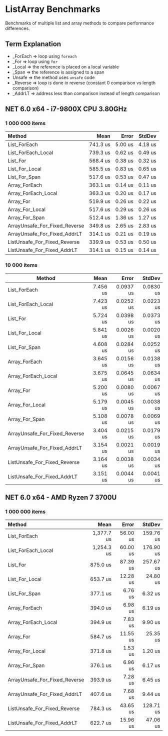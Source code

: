 # ListArray Benchmarks

Benchmarks of multiple list and array methods to compare performance differences.

## Term Explanation
* _ForEach  => loop using `foreach`
* _For      => loop using `for`
* _Local    => the reference is placed on a local variable
* _Span     => the reference is assigned to a span
* Unsafe    => the method uses `unsafe` code
* _Reverse  => loop is done in reverse (constant 0 comparison vs length comparison)
* _AddrLT   => address less than comparison instead of length comparison

## NET 6.0 x64 - i7-9800X CPU 3.80GHz

### 1 000 000 items
|                        Method |     Mean |   Error |  StdDev |
|:------------------------------|---------:|--------:|--------:|
|                  List_ForEach | 741.3 us | 5.00 us | 4.18 us |
|            List_ForEach_Local | 739.3 us | 0.62 us | 0.49 us |
|                      List_For | 568.4 us | 0.38 us | 0.32 us |
|                List_For_Local | 585.5 us | 0.83 us | 0.65 us |
|                 List_For_Span | 517.6 us | 0.53 us | 0.47 us |
|                 Array_ForEach | 363.1 us | 0.14 us | 0.11 us |
|           Array_ForEach_Local | 363.3 us | 0.20 us | 0.17 us |
|                     Array_For | 519.9 us | 0.26 us | 0.22 us |
|               Array_For_Local | 517.6 us | 0.29 us | 0.26 us |
|                Array_For_Span | 512.4 us | 1.36 us | 1.27 us |
| ArrayUnsafe_For_Fixed_Reverse | 349.8 us | 2.65 us | 2.83 us |
|  ArrayUnsafe_For_Fixed_AddrLT | 314.1 us | 0.21 us | 0.19 us |
|  ListUnsafe_For_Fixed_Reverse | 339.9 us | 0.53 us | 0.50 us |
|   ListUnsafe_For_Fixed_AddrLT | 314.1 us | 0.15 us | 0.14 us |

### 10 000 items
|                        Method |     Mean |     Error |    StdDev |
|------------------------------ |---------:|----------:|----------:|
|                  List_ForEach | 7.456 us | 0.0937 us | 0.0830 us |
|            List_ForEach_Local | 7.423 us | 0.0252 us | 0.0223 us |
|                      List_For | 5.724 us | 0.0398 us | 0.0373 us |
|                List_For_Local | 5.841 us | 0.0026 us | 0.0020 us |
|                 List_For_Span | 4.608 us | 0.0284 us | 0.0252 us |
|                 Array_ForEach | 3.645 us | 0.0156 us | 0.0138 us |
|           Array_ForEach_Local | 3.675 us | 0.0645 us | 0.0634 us |
|                     Array_For | 5.200 us | 0.0080 us | 0.0067 us |
|               Array_For_Local | 5.179 us | 0.0045 us | 0.0038 us |
|                Array_For_Span | 5.108 us | 0.0078 us | 0.0069 us |
| ArrayUnsafe_For_Fixed_Reverse | 3.404 us | 0.0215 us | 0.0179 us |
|  ArrayUnsafe_For_Fixed_AddrLT | 3.154 us | 0.0021 us | 0.0019 us |
|  ListUnsafe_For_Fixed_Reverse | 3.164 us | 0.0038 us | 0.0034 us |
|   ListUnsafe_For_Fixed_AddrLT | 3.151 us | 0.0044 us | 0.0041 us |


## NET 6.0 x64 - AMD Ryzen 7 3700U

### 1 000 000 items
|                        Method |       Mean |    Error |    StdDev |
|:------------------------------|-----------:|---------:|----------:|
|                  List_ForEach | 1,377.7 us | 56.00 us | 159.76 us |
|            List_ForEach_Local | 1,254.3 us | 60.00 us | 176.90 us |
|                      List_For |   875.0 us | 87.39 us | 257.67 us |
|                List_For_Local |   653.7 us | 12.28 us |  24.80 us |
|                 List_For_Span |   377.1 us |  6.76 us |   6.32 us |
|                 Array_ForEach |   394.0 us |  6.98 us |   6.19 us |
|           Array_ForEach_Local |   394.9 us |  7.83 us |   9.90 us |
|                     Array_For |   584.7 us | 11.55 us |  25.35 us |
|               Array_For_Local |   371.8 us |  1.53 us |   1.20 us |
|                Array_For_Span |   376.1 us |  6.96 us |   6.17 us |
| ArrayUnsafe_For_Fixed_Reverse |   393.9 us |  7.28 us |   6.45 us |
|  ArrayUnsafe_For_Fixed_AddrLT |   407.6 us |  7.68 us |   9.44 us |
|  ListUnsafe_For_Fixed_Reverse |   784.3 us | 43.65 us | 128.71 us |
|   ListUnsafe_For_Fixed_AddrLT |   622.7 us | 15.96 us |  47.06 us |
